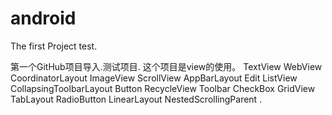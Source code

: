 # android

The first Project test.


第一个GitHub项目导入.测试项目.
     这个项目是view的使用。
      TextView WebView CoordinatorLayout ImageView ScrollView AppBarLayout Edit ListView
      CollapsingToolbarLayout Button RecycleView Toolbar CheckBox GridView TabLayout
      RadioButton LinearLayout NestedScrollingParent .
